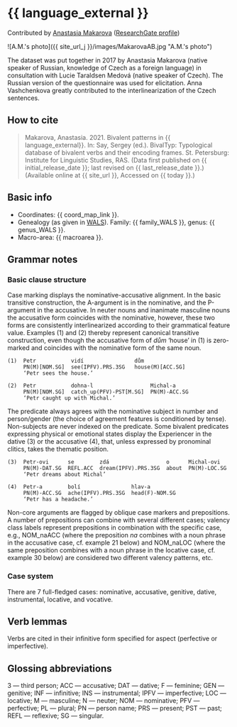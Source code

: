 # {{ language_external }}
Contributed by [Anastasia Makarova](https://katalog.uu.se/profile/?id=N20-1741) ([ResearchGate profile](https://www.researchgate.net/profile/Anastasia-Makarova-10))

![A.M.'s photo]({{ site_url_j }}/images/MakarovaAB.jpg "A.M.'s photo")

The dataset was put together in 2017 by Anastasia Makarova (native speaker of Russian, knowledge of Czech as a foreign language) in consultation with Lucie Taraldsen Medová (native speaker of Czech). The Russian version of the questionnaire was used for elicitation. Anna Vashchenkova greatly contributed to the interlinearization of the Czech sentences.

## How to cite
> Makarova, Anastasia. 2021. Bivalent patterns in {{ language_external}}. 
> In: Say, Sergey (ed.). BivalTyp: Typological database of bivalent verbs and their encoding frames. 
> St. Petersburg: Institute for Linguistic Studies, RAS. 
> (Data first published on {{ initial_release_date }}; 
> last revised on {{ last_release_date }}.) (Available online at {{ site_url }}, 
> Accessed on {{ today }}.)

## Basic info
- Coordinates: {{ coord_map_link }}.
- Genealogy (as given in [WALS](https://wals.info/)). Family: {{ family_WALS }}, genus: {{ genus_WALS }}.
- Macro-area: {{ macroarea }}.

## Grammar notes

### Basic clause structure

Case marking displays the nominative-accusative alignment. In the basic transitive construction, the A-argument is in the nominative, and the P-argument in the accusative. In neuter nouns and inanimate masculine nouns the accusative form coincides with the nominative, however, these two forms are consistently interlinearized according to their grammatical feature value. Examples (1) and (2) thereby represent canonical transitive construction, even though the accusative form of *dům* ‘house’ in (1) is zero-marked and coincides with the nominative form of the same noun.

```
(1)  Petr           vidí                dům
     PN(M)[NOM.SG]  see(IPFV).PRS.3SG   house(M)[ACC.SG]
     ‘Petr sees the house.’

(2)  Petr           dohna-l                  Michal-a
     PN(M)[NOM.SG]  catch_up(PFV)-PST[M.SG]  PN(M)-ACC.SG
     ‘Petr caught up with Michal.’

```
The predicate always agrees with the nominative subject in number and person/gender (the choice of agreement features is conditioned by tense). Non-subjects are never indexed on the predicate. Some bivalent predicates expressing physical or emotional states display the Experiencer in the dative (3) or the accusative (4), that, unless expressed by pronominal clitics, takes the thematic position. 

```
(3)  Petr-ovi      se        zdá                  o      Michal-ovi
     PN(M)-DAT.SG  REFL.ACC  dream(IPFV).PRS.3SG  about  PN(M)-LOC.SG
     ‘Petr dreams about Michal’

(4)  Petr-a        bolí                hlav-a
     PN(M)-ACC.SG  ache(IPFV).PRS.3SG  head(F)-NOM.SG
     ‘Petr has a headache.’
```

Non-core arguments are flagged by oblique case markers and prepositions. A number of prepositions can combine with several different cases; valency class labels represent prepositions in combination with the specific case, e.g., NOM\_naACC (where the preposition *na* combines with a noun phrase in the accusative case, cf. example 21 below) and NOM\_naLOC (where the same preposition combines with a noun phrase in the locative case, cf. example 30 below) are considered two different valency patterns, etc.

### Case system
There are 7 full-fledged cases: nominative, accusative, genitive, dative, instrumental, locative, and vocative. 

## Verb lemmas
Verbs are cited in their infinitive form specified for aspect (perfective or imperfective). 


## Glossing abbreviations
3 — third person; ACC — accusative; DAT — dative; F — feminine; GEN — genitive; INF — infinitive; INS — instrumental; IPFV — imperfective; LOC — locative; M — masculine; N — neuter; NOM — nominative; PFV — perfective; PL — plural; PN — person name; PRS — present; PST — past; REFL — reflexive; SG — singular. 
